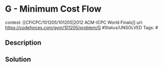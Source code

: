 # G - Minimum Cost Flow

contest: [[CFICPC/101205/101205|2012 ACM-ICPC World Finals]]
url: https://codeforces.com/gym/101205/problem/G
#Status/UNSOLVED
Tags: #

## Description

## Solution

